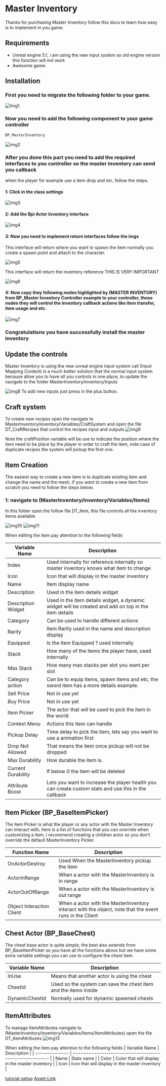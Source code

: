# Master Inventory

Thanks for purchasing Master Inventory follow this docs to learn how easy is to implement in you game.



## Requirements

- Unreal engine 5.1, i am using the new input system so old engine version this function will not work
- Awesome game.


## Installation

### First you need to migrate the following folder to your game.


![Img1](https://raw.githubusercontent.com/mjgt-Studios/MasterInventoryDocs/main/img/Img1.png)


### Now you need to add the following component to your game controller

```javascript
BP_MasterInventory
```

![img2](https://raw.githubusercontent.com/mjgt-Studios/MasterInventoryDocs/main/img/img2.png)

### After you done this part you need to add the required interfaces to you controller so the master inventory can send you callback
when the player for example use a item drop and etc, follow the steps.


#### 1: Click in the class settings

![img3](https://raw.githubusercontent.com/mjgt-Studios/MasterInventoryDocs/main/img/img3.png)

#### 2: Add the Bpi Actor Inventory interface

![img4](https://raw.githubusercontent.com/mjgt-Studios/MasterInventoryDocs/main/img/img4.png)

#### 3: Now you need to implement return interfaces follow the imgs

This interface will return where you want to spawn the item normally you create a spawn point and attach to the character.

![img5](https://raw.githubusercontent.com/mjgt-Studios/MasterInventoryDocs/main/img/img5.png)

This interface will return the inventory reference THIS IS VERY IMPORTANT

![img6](https://raw.githubusercontent.com/mjgt-Studios/MasterInventoryDocs/main/img/img6.png)

#### 4: Now copy they following nodes highlighted by (MASTER INVENTORY) from BP_Master Inventory Controller example to your controller, those nodes they will control the inventory callback actions like item transfer, item usage and etc.

![img7](https://raw.githubusercontent.com/mjgt-Studios/MasterInventoryDocs/main/img/img7.png)

 ### Congratulations you have successfully install the master inventory


## Update the controls

Master Inventory is using the new unreal engine input system call (Input Mapping Context) is a much better solution that the normal input system because allow you to have all you controls in one place, to update the navigate to the folder MasterInventory/inventory/Inputs

![img8](https://raw.githubusercontent.com/mjgt-Studios/MasterInventoryDocs/main/img/img8.png)
To add new inputs just press in the plus button.

## Craft system
To create new recipes open the navigate to MasterInventory/inventory/Variables/CraftSystem and open the file DT_CraftRecipes that control the recipes input and outputs
![img9](https://raw.githubusercontent.com/mjgt-Studios/MasterInventoryDocs/main/img/img9.png)

Note the craftPosition variable will be use to indicate the position where the item need to be place by the player in order to craft the item, note case of duplicate recipes the system will pickup the first one.

## Item Creation

The easiest way to create a new item is to duplicate existing item and change the name and the mesh, if you want to create a new item from scratch you need to follow the steps below.

### 1: navigate to (MasterInventory/inventory/Variables/Items)

In this folder open the follow file DT_Item, this file controls all the inventory items available

![img10](https://raw.githubusercontent.com/mjgt-Studios/MasterInventoryDocs/main/img/img10.png)
![img11](https://raw.githubusercontent.com/mjgt-Studios/MasterInventoryDocs/main/img/img11.png)

When editing the item pay attention to the following fields

| Variable Name             | Description                                                                |
| ----------------- | ------------------------------------------------------------------ |
| Index | Used internally for reference internally so master inventory knows what item to change |
| Icon | Icon that will display in the master inventory |
| Name | Item display name |
| Description | Used in the item details widget |
| Description Widget | Used in the item details widget, a dynamic widget will be created and add on top in the item details |
| Category | Can be used to handle different actions |
| Rarity | Item Rarity used in the name and description display |
| Equipped | Is the item Equipped ? used internally |
| Stack | How many of the items the player have, used internally |
| Max Stack | How many max stacks per slot you want per slot |
| Category action | Can be to equip items, spawn items and etc, the sword item has a more details example. |
| Sell Price | Not in use yet |
| Buy Price | Not in use yet |
| Item Picker | The actor that will be used to pick the item in the world |
| Context Menu | Actions this item can handle |
| Pickup Delay | Time delay to pick the item, lets say you want to use a animation first |
| Drop Not Allowed | That means the item once pickup will not be dropped |
| Max Durability | How durable the item is. |
| Current Durability | If below 0 the item will be deleted |
| Attribute Boost | Lets you want to increase the player health you can create custom stats and use this in the callback |

## Item Picker (BP_BaseItemPicker)
The item Picker is what the player or any actor with the Master Inventory can interact with, here is a list of functions that you can override when customizing a item, i recommend creating a children actor so you don't override the default MasterInventory Picker.

| Function Name             | Description                                                                |
| ----------------- | ------------------------------------------------------------------ |
| OnActorDestroy | Used When the MasterInventory pickup the item |
| ActorInRange | When a actor with the MasterInventory is in range |
| ActorOutOfRange | When a actor with the MasterInventory is out range |
| Object Interaction Client | When a actor with the MasterInventory interact with the object, note that the event runs in the Client |

## Chest Actor (BP_BaseChest)
The chest base actor is quite simple, the best also extends from BP_BaseItemPicker so you have all the functions above but we have some extra variable settings you can use to configure the chest item.

| Variable Name             | Description                                                                |
| ----------------- | ------------------------------------------------------------------ |
| InUse | Means that another actor is using the chest |
| ChestId | Used so the system can save the chest item and the items inside |
| DynamicChestId | Normally used for dynamic spawned chests |

## ItemAttributes

To manage ItemAttributes navigate to (MasterInventory/inventory/Variables/Items/ItemAttributes) open the file DT_ItemAttributes
![img13](https://raw.githubusercontent.com/mjgt-Studios/MasterInventoryDocs/main/img/img13.png)

When editing the item pay attention to the following fields
| Variable Name             | Description                                                                |
| ----------------- | ------------------------------------------------------------------ |
| Name | Stats name |
| Color | Color that will display in the master inventory |
| Icon | Icon that will display in the master inventory |

[tutorial-setup](https://youtu.be/87jMTX83RpI)
[Asset-Link](https://www.unrealengine.com/marketplace/en-US/product/b5c3ee6da047491a958b499c7f027713)
